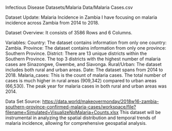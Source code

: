 Infectious Disease Datasets/Malaria Data/Malaria Cases.csv

Dataset Update: Malaria Incidence in Zambia
I have focusing on malaria incidence across Zambia from 2014 to 2018.

Dataset Overview:
It consists of 3586 Rows and 6 Columns.

Variables:
Country: The dataset contains information from only one country: Zambia.
Province: The dataset contains information from only one province: Southern Province.
District: There are 13 unique districts within the Southern Province. The top 3 districts with the highest number of malaria cases are Sinazongwe, Gwembe, and Siavonga.
Rural/Urban: The dataset includes both rural and urban areas.
Date: The dataset spans from 2014 to 2018.
Malaria_cases: This is the count of malaria cases. The total number of cases is much higher in rural areas (909,342) compared to urban areas (66,530). The peak year for malaria cases in both rural and urban areas was 2014.

Data Set Source:
https://data.world/makeovermonday/2018w16-zambia-southern-province-confirmed-malaria-cases/workspace/file?filename=Simulated+VisualizeNoMalaria+Counts.xlsx
This dataset will be instrumental in analyzing the spatial distribution and temporal trends of malaria incidence, allowing for comprehensive geospatial analysis.
